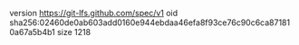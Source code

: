 version https://git-lfs.github.com/spec/v1
oid sha256:02460de0ab603add0160e944ebdaa46efa8f93ce76c90c6ca871810a67a5b4b1
size 1218

